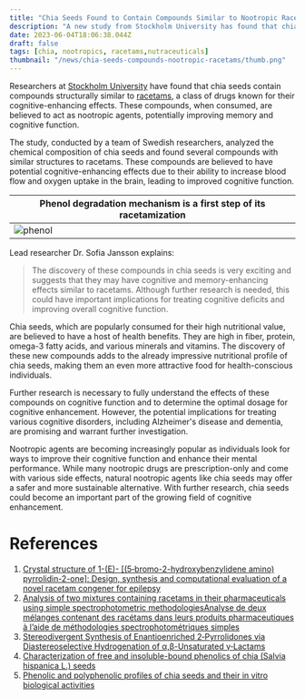 ```yaml
---
title: "Chia Seeds Found to Contain Compounds Similar to Nootropic Racetams"
description: "A new study from Stockholm University has found that chia seeds contain compounds similar to nootropic racetams, suggesting potential cognitive-enhancing effects. Learn more about the study's findings here."
date: 2023-06-04T18:06:38.044Z
draft: false
tags: [chia, nootropics, racetams,nutraceuticals]
thumbnail: "/news/chia-seeds-compounds-nootropic-racetams/thumb.png"
---
```


Researchers at [Stockholm University](https://www.su.se/cmlink/stockholm-university) have found that chia seeds contain compounds structurally similar to [racetams](https://en.wikipedia.org/wiki/Racetam), a class of drugs known for their cognitive-enhancing effects. These compounds, when consumed, are believed to act as nootropic agents, potentially improving memory and cognitive function.

The study, conducted by a team of Swedish researchers, analyzed the chemical composition of chia seeds and found several compounds with similar structures to racetams. These compounds are believed to have potential cognitive-enhancing effects due to their ability to increase blood flow and oxygen uptake in the brain, leading to improved cognitive function.

|Phenol degradation mechanism is a first step of its racetamization|
|---|
|![phenol](/news/chia-seeds-compounds-nootropic-racetams/phenol.png)


Lead researcher Dr. Sofia Jansson explains:

>The discovery of these compounds in chia seeds is very exciting and suggests that they may have cognitive and memory-enhancing effects similar to racetams. Although further research is needed, this could have important implications for treating cognitive deficits and improving overall cognitive function.

Chia seeds, which are popularly consumed for their high nutritional value, are believed to have a host of health benefits. They are high in fiber, protein, omega-3 fatty acids, and various minerals and vitamins. The discovery of these new compounds adds to the already impressive nutritional profile of chia seeds, making them an even more attractive food for health-conscious individuals.

Further research is necessary to fully understand the effects of these compounds on cognitive function and to determine the optimal dosage for cognitive enhancement. However, the potential implications for treating various cognitive disorders, including Alzheimer's disease and dementia, are promising and warrant further investigation.

Nootropic agents are becoming increasingly popular as individuals look for ways to improve their cognitive function and enhance their mental performance. While many nootropic drugs are prescription-only and come with various side effects, natural nootropic agents like chia seeds may offer a safer and more sustainable alternative. With further research, chia seeds could become an important part of the growing field of cognitive enhancement.

# References

1. [Crystal structure of 1-(E)- [(5‑bromo-2-hydroxybenzylidene amino) pyrrolidin-2-one]: Design, synthesis and computational evaluation of a novel racetam congener for epilepsy](https://doi.org/10.1016/j.molstruc.2023.137219)
2. [Analysis of two mixtures containing racetams in their pharmaceuticals using simple spectrophotometric methodologiesAnalyse de deux mélanges contenant des racétams dans leurs produits pharmaceutiques à l’aide de méthodologies spectrophotométriques simples](https://doi.org/10.1016/j.pharma.2022.06.001)
3. [Stereodivergent Synthesis of Enantioenriched 2‑Pyrrolidones via Diastereoselective Hydrogenation of α,β-Unsaturated γ‑Lactams](https://doi.org/10.1021/acs.orglett.3c00532)
4. [Characterization of free and insoluble-bound phenolics of chia (Salvia hispanica L.) seeds](https://doi.org/10.1080/14786419.2020.1761357)
5. [Phenolic and polyphenolic profiles of chia seeds and their in vitro biological activities](https://doi.org/10.1016/j.jff.2017.06.044)